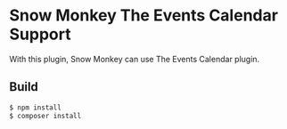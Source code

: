# Snow Monkey The Events Calendar Support

With this plugin, Snow Monkey can use The Events Calendar plugin.

## Build

```bash
$ npm install
$ composer install
```
